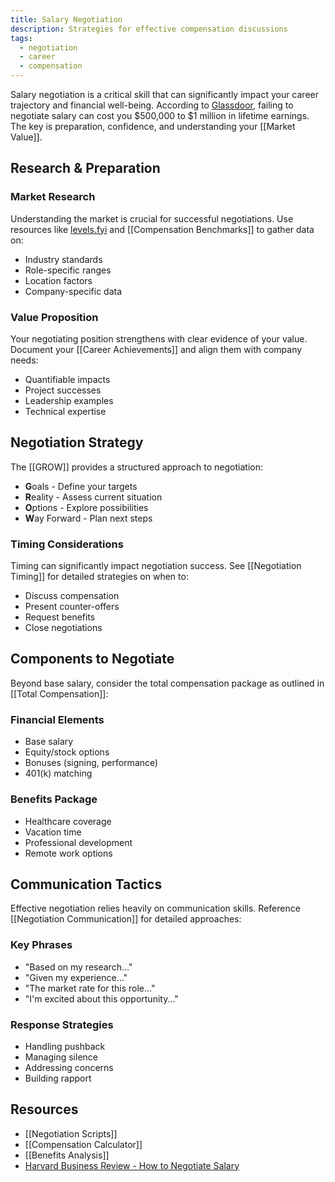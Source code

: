 ```yaml
---
title: Salary Negotiation
description: Strategies for effective compensation discussions
tags:
  - negotiation
  - career
  - compensation
---
```


Salary negotiation is a critical skill that can significantly impact your career trajectory and financial well-being. According to [Glassdoor](https://www.glassdoor.com), failing to negotiate salary can cost you $500,000 to $1 million in lifetime earnings. The key is preparation, confidence, and understanding your [[Market Value]].

## Research & Preparation

### Market Research

Understanding the market is crucial for successful negotiations. Use resources like [levels.fyi](https://www.levels.fyi) and [[Compensation Benchmarks]] to gather data on:

- Industry standards
- Role-specific ranges
- Location factors
- Company-specific data

### Value Proposition

Your negotiating position strengthens with clear evidence of your value. Document your [[Career Achievements]] and align them with company needs:

- Quantifiable impacts
- Project successes
- Leadership examples
- Technical expertise

## Negotiation Strategy

The [[GROW]] provides a structured approach to negotiation:

- **G**oals - Define your targets
- **R**eality - Assess current situation
- **O**ptions - Explore possibilities
- **W**ay Forward - Plan next steps

### Timing Considerations

Timing can significantly impact negotiation success. See [[Negotiation Timing]] for detailed strategies on when to:

- Discuss compensation
- Present counter-offers
- Request benefits
- Close negotiations

## Components to Negotiate

Beyond base salary, consider the total compensation package as outlined in [[Total Compensation]]:

### Financial Elements

- Base salary
- Equity/stock options
- Bonuses (signing, performance)
- 401(k) matching

### Benefits Package

- Healthcare coverage
- Vacation time
- Professional development
- Remote work options

## Communication Tactics

Effective negotiation relies heavily on communication skills. Reference [[Negotiation Communication]] for detailed approaches:

### Key Phrases

- "Based on my research..."
- "Given my experience..."
- "The market rate for this role..."
- "I'm excited about this opportunity..."

### Response Strategies

- Handling pushback
- Managing silence
- Addressing concerns
- Building rapport

## Resources

- [[Negotiation Scripts]]
- [[Compensation Calculator]]
- [[Benefits Analysis]]
- [Harvard Business Review - How to Negotiate Salary](https://hbr.org/2017/04/how-to-negotiate-your-salary)
